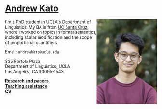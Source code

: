# [Andrew Kato](https://andrewmkato.github.io)

<img align="right" src="/images/IMG_44934.jpg" class="responsive" width="200" height="280" max-width="200" max-height="280"/>

I'm a PhD student in [UCLA](https://linguistics.ucla.edu/about/)'s Department of Linguistics. My BA is from [UC Santa Cruz](https://linguistics.ucsc.edu), where I worked on topics in formal semantics, including scalar modification and the scope of proportional quantifiers.

Email: `andrewkato@ucla.edu`

335 Portola Plaza  
Department of Linguistics, UCLA   
Los Angeles, CA 90095-1543

**[Research and papers](research.md)**  
**[Teaching assistance](teaching.md)**  
**[CV](/papers/CV-Kato.pdf)**  
